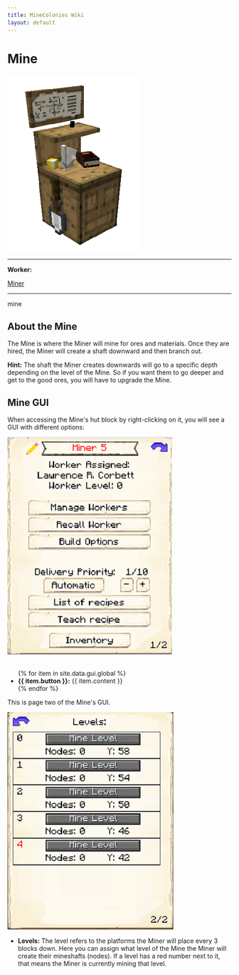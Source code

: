 ```yaml
---
title: MineColonies Wiki
layout: default
---
```

# Mine

<div class="infobox box text-center">
    <img src="../../assets/images/buildings/mine.png" alt="Mine's Hut" />
    <hr />
    <div class="row section-text text-left">
        <div class="col">
        <p><strong>Worker:</strong></p>
        </div>
        <div class="col">
        <p><a href="../workers/miner">Miner</a></p>
        </div>
    </div>
    <hr />
    <recipe>mine</recipe>
</div>

## About the Mine

The Mine is where the Miner will mine for ores and materials. Once they are hired, the Miner will create a shaft downward and then branch out.

**Hint:** The shaft the Miner creates downwards will go to a specific depth depending on the level of the Mine. So if you want them to go deeper and get to the good ores, you will have to upgrade the Mine.

## Mine GUI

When accessing the Mine's hut block by right-clicking on it, you will see a GUI with different options:  

<div class="row">
  <div class="col-sm-12 col-md">
    <img src="../../assets/images/gui/minegui1.png" class="img-fluid mx-auto" alt="Miner GUI">
  </div>
  <div class="col-sm-12 col-md">
    <br>
    <ul>
      {% for item in site.data.gui.global %}
        <li><strong>{{ item.button }}:</strong> {{ item.content }}</li>
      {% endfor %}
    </ul>
  </div>
</div>  

This is page two of the Mine's GUI.  

<div class="row">
  <div class="col-sm-12 col-md">
    <img src="../../assets/images/gui/minegui2.png" class="img-fluid mx-auto" alt="Miner GUI 2">
  </div>
  <div class="col-sm-12 col-md">
    <ul>
      <li><strong>Levels:</strong> The level refers to the platforms the Miner will place every 3 blocks down. Here you can assign what level of the Mine the Miner will create their mineshafts (nodes). If a level has a red number next to it, that means the Miner is currently mining that level.</li><br>
    </ul>
  </div>
</div>  
  
  <br>
